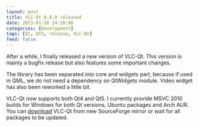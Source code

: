 ```yaml
---
layout: post
title: VLC-Qt 0.8.0 released
date: 2013-01-26 14:20:00
categories: [Development]
tags: [Qt, Qt5, release, VLC-Qt]
feed: false
---
```


After a while, I finally released a new version of VLC-Qt. This version is mainly a bugfix release but also features some important changes.

The library has been separated into core and widgets part, because if used in QML, we do not need a dependency on QtWidgets module. Video widget has also been reworked a little bit.

VLC-Qt now supports both Qt4 and Qt5. I currently provide MSVC 2010 builds for Windows for both Qt versions, Ubuntu packages and Arch AUR. You can <a href="http://projects.tano.si/vlc-qt/" target="_blank">download</a> VLC-Qt from new SourceForge mirror or wait for all packages to be updated.